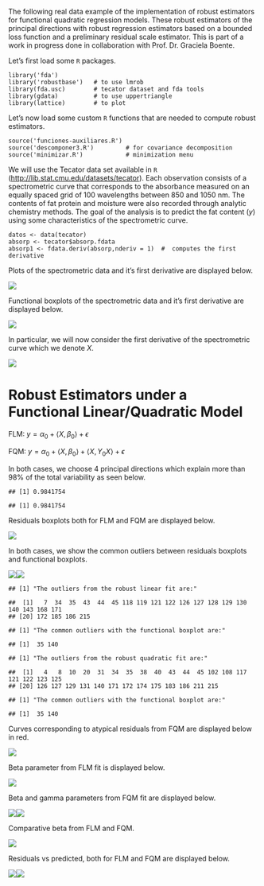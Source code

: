 The following real data example of the implementation of robust
estimators for functional quadratic regression models. These robust
estimators of the principal directions with robust regression estimators
based on a bounded loss function and a preliminary residual scale
estimator. This is part of a work in progress done in collaboration with
Prof. Dr. Graciela Boente.

Let’s first load some <code>R</code> packages.

    library('fda')          
    library('robustbase')   # to use lmrob 
    library(fda.usc)        # tecator dataset and fda tools
    library(gdata)          # to use uppertriangle
    library(lattice)        # to plot

Let’s now load some custom <code>R</code> functions that are needed to
compute robust estimators.

    source('funciones-auxiliares.R') 
    source('descomponer3.R')         # for covariance decomposition
    source('minimizar.R')            # minimization menu

We will use the Tecator data set available in <code>R</code>
(<http://lib.stat.cmu.edu/datasets/tecator>). Each observation consists
of a spectrometric curve that corresponds to the absorbance measured on
an equally spaced grid of 100 wavelengths between 850 and 1050 nm. The
contents of fat protein and moisture were also recorded through analytic
chemistry methods. The goal of the analysis is to predict the fat
content (*y*) using some characteristics of the spectrometric curve.

    datos <- data(tecator)
    absorp <- tecator$absorp.fdata
    absorp1 <- fdata.deriv(absorp,nderiv = 1)  #  computes the first derivative

Plots of the spectrometric data and it’s first derivative are displayed
below.

![](README_files/figure-markdown_strict/initial%20plots-1.png)

Functional boxplots of the spectrometric data and it’s first derivative
are displayed below.

![](README_files/figure-markdown_strict/functional%20boxplots-1.png)

In particular, we will now consider the first derivative of the
spectrometric curve which we denote *X*.

![](README_files/figure-markdown_strict/X(t)-1.png)

# Robust Estimators under a Functional Linear/Quadratic Model

FLM:
*y* = *α*<sub>0</sub> + ⟨*X*, *β*<sub>0</sub>⟩ + *ϵ*

FQM:
*y* = *α*<sub>0</sub> + ⟨*X*, *β*<sub>0</sub>⟩ + ⟨*X*, *Υ*<sub>0</sub>*X*⟩ + *ϵ*

In both cases, we choose 4 principal directions which explain more than
98% of the total variability as seen below.

    ## [1] 0.9841754

    ## [1] 0.9841754

Residuals boxplots both for FLM and FQM are displayed below.

![](README_files/figure-markdown_strict/robust%20est%20resbox-1.png)

In both cases, we show the common outliers between residuals boxplots
and functional boxplots.

![](README_files/figure-markdown_strict/robust%20est%20resboxhide-1.png)![](README_files/figure-markdown_strict/robust%20est%20resboxhide-2.png)

    ## [1] "The outliers from the robust linear fit are:"

    ##  [1]   7  34  35  43  44  45 118 119 121 122 126 127 128 129 130 140 143 168 171
    ## [20] 172 185 186 215

    ## [1] "The common outliers with the functional boxplot are:"

    ## [1]  35 140

    ## [1] "The outliers from the robust quadratic fit are:"

    ##  [1]   4   8  10  20  31  34  35  38  40  43  44  45 102 108 117 121 122 123 125
    ## [20] 126 127 129 131 140 171 172 174 175 183 186 211 215

    ## [1] "The common outliers with the functional boxplot are:"

    ## [1]  35 140

Curves corresponding to atypical residuals from FQM are displayed below
in red.

![](README_files/figure-markdown_strict/robust%20est%20atypical%20curves-1.png)

Beta parameter from FLM fit is displayed below.

![](README_files/figure-markdown_strict/robust%20est%20beta%20FLM-1.png)

Beta and gamma parameters from FQM fit are displayed below.

![](README_files/figure-markdown_strict/robust%20est%20beta%20gamma%20FQM-1.png)![](README_files/figure-markdown_strict/robust%20est%20beta%20gamma%20FQM-2.png)

Comparative beta from FLM and FQM.

![](README_files/figure-markdown_strict/robust%20est%20betas-1.png)

Residuals vs predicted, both for FLM and FQM are displayed below.

![](README_files/figure-markdown_strict/robust%20est6-1.png)![](README_files/figure-markdown_strict/robust%20est6-2.png)
